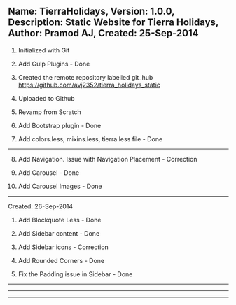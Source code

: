 Name: TierraHolidays,
Version: 1.0.0,
Description: Static Website for Tierra Holidays,
Author: Pramod AJ,
Created: 25-Sep-2014
-----------------------------------------------------------------------------------
1. Initialized with Git 

2. Add Gulp Plugins - Done

3. Created the remote repository labelled git_hub
https://github.com/avj2352/tierra_holidays_static

4. Uploaded to Github

5. Revamp from Scratch

6. Add Bootstrap plugin - Done

7. Add colors.less, mixins.less, tierra.less file - Done

----------------------------------------------------------------------------------

8. Add Navigation. Issue with Navigation Placement - Correction

9. Add Carousel - Done

10. Add Carousel Images - Done

-----------------------------------------------------------------------------------

Created: 26-Sep-2014

1. Add Blockquote Less - Done

2. Add Sidebar content  - Done

3. Add Sidebar icons - Correction

4. Add Rounded Corners - Done

5. Fix the Padding issue in Sidebar - Done

-----------------------------------------------------------------------------------
-----------------------------------------------------------------------------------
-----------------------------------------------------------------------------------